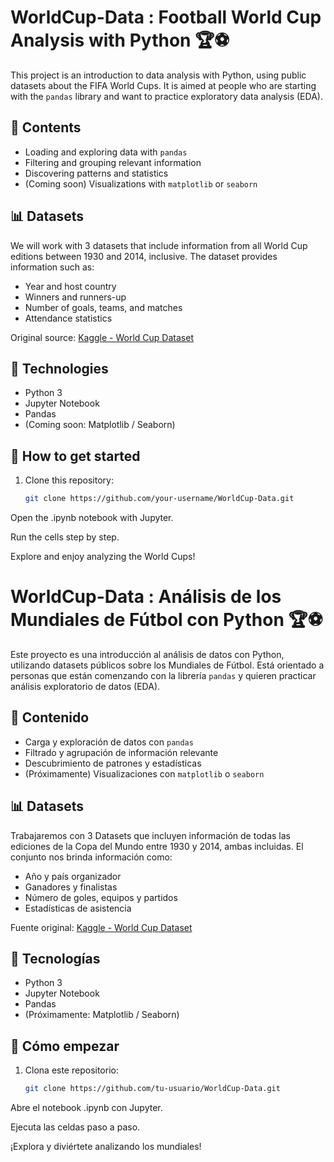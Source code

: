 # WorldCup-Data : Football World Cup Analysis with Python 🏆⚽

This project is an introduction to data analysis with Python, using public datasets about the FIFA World Cups. It is aimed at people who are starting with the `pandas` library and want to practice exploratory data analysis (EDA).

## 📂 Contents

- Loading and exploring data with `pandas`
- Filtering and grouping relevant information
- Discovering patterns and statistics
- (Coming soon) Visualizations with `matplotlib` or `seaborn`

## 📊 Datasets

We will work with 3 datasets that include information from all World Cup editions between 1930 and 2014, inclusive. The dataset provides information such as:
- Year and host country
- Winners and runners-up
- Number of goals, teams, and matches
- Attendance statistics

Original source: [Kaggle - World Cup Dataset](https://www.kaggle.com/)

## 🔧 Technologies

- Python 3
- Jupyter Notebook
- Pandas
- (Coming soon: Matplotlib / Seaborn)

## 🚀 How to get started

1. Clone this repository:
   ```bash
   git clone https://github.com/your-username/WorldCup-Data.git
Open the .ipynb notebook with Jupyter.

Run the cells step by step.

Explore and enjoy analyzing the World Cups!

# WorldCup-Data : Análisis de los Mundiales de Fútbol con Python 🏆⚽

Este proyecto es una introducción al análisis de datos con Python, utilizando datasets públicos sobre los Mundiales de Fútbol. Está orientado a personas que están comenzando con la librería `pandas` y quieren practicar análisis exploratorio de datos (EDA).

## 📂 Contenido

- Carga y exploración de datos con `pandas`
- Filtrado y agrupación de información relevante
- Descubrimiento de patrones y estadísticas
- (Próximamente) Visualizaciones con `matplotlib` o `seaborn`

## 📊 Datasets

Trabajaremos con 3 Datasets que incluyen información de todas las ediciones de la Copa del Mundo entre 1930 y 2014, ambas incluidas. El conjunto nos brinda información como:
- Año y país organizador
- Ganadores y finalistas
- Número de goles, equipos y partidos
- Estadísticas de asistencia

Fuente original: [Kaggle - World Cup Dataset](https://www.kaggle.com/)

## 🔧 Tecnologías

- Python 3
- Jupyter Notebook
- Pandas
- (Próximamente: Matplotlib / Seaborn)

## 🚀 Cómo empezar

1. Clona este repositorio:
   ```bash
   git clone https://github.com/tu-usuario/WorldCup-Data.git
Abre el notebook .ipynb con Jupyter.

Ejecuta las celdas paso a paso.

¡Explora y diviértete analizando los mundiales!
